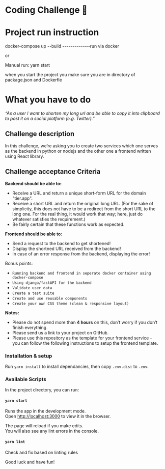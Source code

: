 
# **Coding Challenge** 🦅  

# Project run instruction

docker-compose up --build      --------------run via docker

or

Manual run:  yarn start

when you start the project you make sure you are in directory of package.json and Dockerfie
  
# What you have to do  
_“As a user I want to shorten my long url and be able to copy it into clipboard to post it on a social platform (e.g. Twitter).”_  
  
## Challenge  description
  
In this challenge, we’re asking you to create two services which one serves as the backend in python or nodejs and the other one a frontend written using React library.   
  
## Challenge  acceptance Criteria

**Backend should be able to:**
 -  Receive a URL and return a unique short-form URL for the domain "tier.app".
 -  Receive a short URL and return the original long URL. (For the sake of simplicity, this does not have to be a redirect from the short URL to the long one. For the real thing, it would work that way; here, just do whatever satisfies the requirement.)    
 -  Be fairly certain that these functions work as expected.

**Frontend should be able to:**
 - Send a request to the backend to get shortened! 
 - Display the shortned URL received from the backend!
 - In case of an error response from the backend, displaying the error!
 
Bonus points:  
 - `Running backend and frontend in seperate docker container using docker-compose`
 - `Using django/fastAPI for the backend`
 - `Validate user data`  
 - `Create a test suite`  
 - `Create and use reusable components`  
 - `Create your own CSS theme (clean & responsive layout)`  
  
**Notes:**
 - Please do not spend more than **4 hours** on this, don’t worry if you don’t finish everything. 
 - Please send us a link to your project on GitHub.
 - Please use this repository as the template for your frontend service - you can follow the following instructions to setup the frontend template.
 
### Installation & setup  
  
Run `yarn install` to install dependancies, then copy `.env.dist` to `.env`.  
  
### Available Scripts  
  
In the project directory, you can run:  
  
#### `yarn start`  
  
Runs the app in the development mode.  
Open [http://localhost:3000](http://localhost:3000) to view it in the browser.  
  
The page will reload if you make edits.  
You will also see any lint errors in the console.  
  
#### `yarn lint`  
  
Check and fix based on linting rules

Good luck and have fun!  
